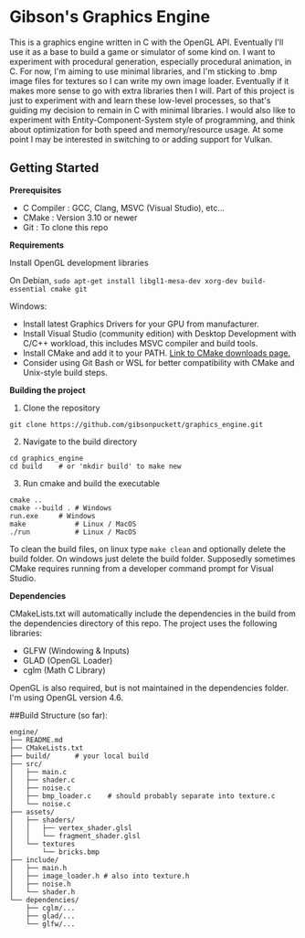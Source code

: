 # Gibson's Graphics Engine

This is a graphics engine written in C with the OpenGL API. Eventually I'll use it as a base to build a game or simulator of some kind on. I want to experiment with procedural generation, especially procedural animation, in C. For now, I'm aiming to use minimal libraries, and I'm sticking to .bmp image files for textures so I can write my own image loader. Eventually if it makes more sense to go with extra libraries then I will. Part of this project is just to experiment with and learn these low-level processes, so that's guiding my decision to remain in C with minimal libraries. I would also like to experiment with Entity-Component-System style of programming, and think about optimization for both speed and memory/resource usage. At some point I may be interested in switching to or adding support for Vulkan.


## Getting Started

**Prerequisites**

* C Compiler : GCC, Clang, MSVC (Visual Studio), etc...
* CMake      : Version 3.10 or newer
* Git        : To clone this repo


**Requirements**

Install OpenGL development libraries

On Debian, `sudo apt-get install libgl1-mesa-dev xorg-dev build-essential cmake git`

Windows:
- Install latest Graphics Drivers for your GPU from manufacturer.
- Install Visual Studio (community edition) with Desktop Development with C/C++ workload, this includes MSVC compiler and build tools.
- Install CMake and add it to your PATH. [Link to CMake downloads page.](https://cmake.org/download/) 
- Consider using Git Bash or WSL for better compatibility with CMake and Unix-style build steps.


**Building the project**

1. Clone the repository
```
git clone https://github.com/gibsonpuckett/graphics_engine.git
```

2. Navigate to the build directory
```
cd graphics_engine
cd build	# or 'mkdir build' to make new 
```

3. Run cmake and build the executable
```
cmake ..
cmake --build . # Windows
run.exe 	# Windows
make  	        # Linux / MacOS
./run 	        # Linux / MacOS
```
To clean the build files, on linux type `make clean` and optionally delete the build folder. On windows just delete the build folder. Supposedly sometimes CMake requires running from a developer command prompt for Visual Studio.


**Dependencies**

CMakeLists.txt will automatically include the dependencies in the build from the dependencies directory of this repo. The project uses the following libraries:
* GLFW (Windowing & Inputs)
* GLAD (OpenGL Loader)
* cglm (Math C Library)

OpenGL is also required, but is not maintained in the dependencies folder. I'm using OpenGL version 4.6.


##Build Structure (so far):
```
engine/
├── README.md
├── CMakeLists.txt
├── build/		# your local build
├── src/
│   ├── main.c
│   ├── shader.c
│   ├── noise.c
│   ├── bmp_loader.c	# should probably separate into texture.c
│   └── noise.c
├── assets/
│   ├── shaders/
│   │   ├── vertex_shader.glsl
│   │   └── fragment_shader.glsl
│   └── textures
│       └── bricks.bmp
├── include/
│   ├── main.h
│   ├── image_loader.h # also into texture.h
│   ├── noise.h
│   └── shader.h
└── dependencies/
    ├── cglm/...
    ├── glad/...
    └── glfw/...
```
